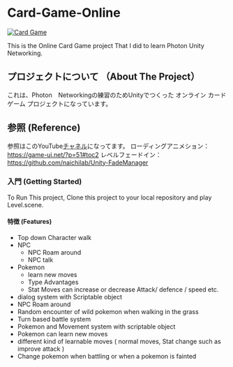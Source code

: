 # Card-Game-Online
[![Card Game](https://i.pinimg.com/564x/17/7e/09/177e09169044d95b0b8b6679273e7307.jpg)](https://youtu.be/EkYyhLMAYMg")

This is the Online Card Game project That I did to learn Photon Unity Networking.


<!-- ABOUT THE PROJECT -->
## プロジェクトについて （About The Project）
これは、Photon　Networkingの練習のためUnityでつくった オンライン カード ゲーム プロジェクトになっています。

<!-- ABOUT THE PROJECT -->
## 参照 (Reference)
参照はこのYouTube[チャネル](https://zenn.dev/o8que/books/bdcb9af27bdd7d)になってます。
ローディングアニメション：https://game-ui.net/?p=51#toc2
レベルフェードイン：https://github.com/naichilab/Unity-FadeManager

### 入門 (Getting Started)

To Run This project, Clone this project to your local repository 
and play Level.scene.

#### 特徴 (Features)

 * Top down Character walk
 * NPC
    - NPC Roam around
    - NPC talk
 * Pokemon
    - learn new moves
    - Type Advantages
    - Stat Moves can increase or decrease Attack/ defence / speed etc.
 * dialog system with Scriptable object
 * NPC Roam around
 * Random encounter of wild pokemon when walking in the grass
 * Turn based battle system 
 * Pokemon and Movement system with scriptable object
 * Pokemon can learn new moves
 * different kind of learnable moves ( normal moves, Stat change such as improve attack )
 * Change pokemon when battling or when a pokemon is fainted

